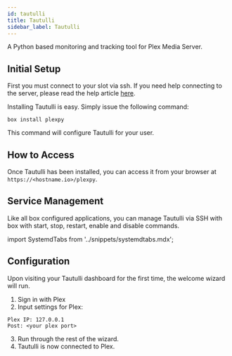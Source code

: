 ```yaml
---
id: tautulli
title: Tautulli
sidebar_label: Tautulli
---
```


A Python based monitoring and tracking tool for Plex Media Server.

## Initial Setup

First you must connect to your slot via ssh. If you need help connecting to the server, please read the help article [here](../getting-started/how-do-i-connect.md).

Installing Tautulli is easy. Simply issue the following command:

```plaintext main
box install plexpy
```

This command will configure Tautulli for your user.

## How to Access

Once Tautulli has been installed, you can access it from your browser at `https://<hostname.io>/plexpy`.

## Service Management

Like all box configured applications, you can manage Tautulli via SSH with box with start, stop, restart, enable and disable commands.

import SystemdTabs from '../snippets/systemdtabs.mdx';

<SystemdTabs service="tautulli"/>

## Configuration

Upon visiting your Tautulli dashboard for the first time, the welcome wizard will run.

1. Sign in with Plex
2. Input settings for Plex:
```plaintext main
Plex IP: 127.0.0.1
Post: <your plex port>
```
3. Run through the rest of the wizard.
4. Tautulli is now connected to Plex.